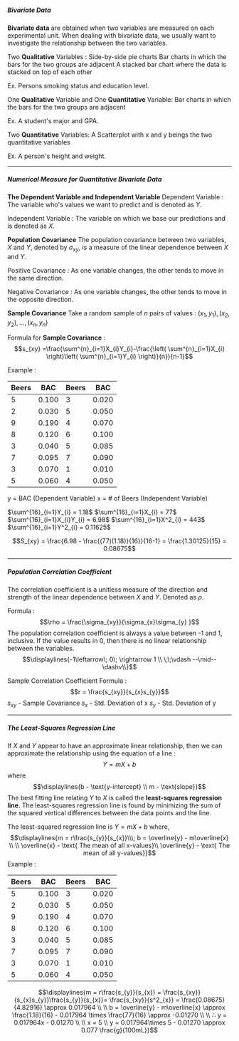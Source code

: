 ##### Bivariate Data
**Bivariate data** are obtained when two variables are measured on each experimental unit.
When dealing with bivariate data, we usually want to investigate the relationship between the two variables.

Two **Qualitative** Variables : 
	Side-by-side pie charts
	Bar charts in which the bars for the two groups are adjacent
	A stacked bar chart where the data is stacked on top of each other

Ex. 
	Persons smoking status and education level.

One **Qualitative** Variable and One **Quantitative** Variable:
	Bar charts in which the bars for the two groups are adjacent

Ex.
	A student's major and GPA.
	
Two **Quantitative** Variables:
	A Scatterplot with x and y beings the two quantitative variables

Ex. 
	A person's height and weight.



---
##### Numerical Measure for Quantitative Bivariate Data

**The Dependent Variable and Independent Variable**
Dependent Variable :
	The variable who's values we want to predict and is denoted as $Y$.

Independent Variable : 
	The variable on which we base our predictions and is denoted as $X$.


**Population Covariance**
The population covariance between two variables, $X$ and $Y$, denoted by $\sigma_{xy}$, is a measure of the linear dependence between $X$ and $Y$.

Positive Covariance : 
	As one variable changes, the other tends to move in the same direction.

Negative Covariance : 
	As one variable changes, the other tends to move in the opposite direction.


**Sample Covariance**
Take a random sample of $n$ pairs of values :
	$(x_{1}, y_{1}), (x_{2}, y_{2}),\dots,(x_{n}, y_{n})$

Formula for **Sample Covariance** : 
$$s_{xy} =\frac{\sum^{n}_{i=1}X_{i}Y_{i}-\frac{\left( \sum^{n}_{i=1}X_{i} \right)\left( \sum^{n}_{i=1}Y_{i} \right)}{n}}{n-1}$$

Example :

| Beers | BAC   | Beers | BAC   |
| ----- | ----- | ----- | ----- |
| 5     | 0.100 | 3     | 0.020 |
| 2     | 0.030 | 5     | 0.050 |
| 9     | 0.190 | 4     | 0.070 |
| 8     | 0.120 | 6     | 0.100 |
| 3     | 0.040 | 5     | 0.085 |
| 7     | 0.095 | 7     | 0.090 |
| 3     | 0.070 | 1     | 0.010 |
| 5     | 0.060 | 4     | 0.050 |
y = BAC (Dependent Variable)
x = # of Beers (Independent Variable)

$\sum^{16}_{i=1}Y_{i} = 1.18$
$\sum^{16}_{i=1}X_{i} = 77$
$\sum^{16}_{i=1}X_{i}Y_{i} = 6.98$
$\sum^{16}_{i=1}X^2_{i} = 443$
$\sum^{16}_{i=1}Y^2_{i} = 0.11625$

$$S_{xy} = \frac{6.98 - \frac{(77)(1.18)}{16}}{16-1} = \frac{1.30125}{15} = 0.08675$$


---
##### Population Correlation Coefficient
The correlation coefficient is a unitless measure of the direction and strength of the linear dependence between $X$ and $Y$. Denoted as $\rho$.

Formula : $$\rho = \frac{\sigma_{xy}}{\sigma_{x}\sigma_{y} }$$
The population correlation coefficient is always a value between -1 and 1, inclusive.
If the value results in 0, then there is no linear relationship between the variables.
$$\displaylines{-1\leftarrow\; 0\; \rightarrow 1 \\
\;\;\vdash --\mid-- \dashv\\}$$


Sample Correlation Coefficient Formula : $$r = \frac{s_{xy}}{s_{x}s_{y}}$$
$s_{xy}$ - Sample Covariance
$s_{x}$ - Std. Deviation of x
$s_{y}$ - Std. Deviation of y



---
##### The Least-Squares Regression Line

If $X$ and $Y$ appear to have an approximate linear relationship, then we can approximate the relationship using the equation of a line : $$Y = mX + b$$
where $$\displaylines{b - \text{y-intercept} \\ m - \text{slope}}$$
The best fitting line relating $Y$ to $X$ is called the **least-squares regression line**.
The least-squares regression line is found by minimizing the sum of the squared vertical differences between the data points and the line.

The least-squared regression line is $Y = mX + b$ where, $$\displaylines{m = r\frac{s_{y}}{s_{x}}\\\; b = \overline{y} - m\overline{x} \\ \\
\overline{x} - \text{ The mean of all x-values}\\
\overline{y} - \text{ The mean of all y-values}}$$
Example : 

| Beers | BAC   | Beers | BAC   |
| ----- | ----- | ----- | ----- |
| 5     | 0.100 | 3     | 0.020 |
| 2     | 0.030 | 5     | 0.050 |
| 9     | 0.190 | 4     | 0.070 |
| 8     | 0.120 | 6     | 0.100 |
| 3     | 0.040 | 5     | 0.085 |
| 7     | 0.095 | 7     | 0.090 |
| 3     | 0.070 | 1     | 0.010 |
| 5     | 0.060 | 4     | 0.050 |
$$\displaylines{m = r\frac{s_{y}}{s_{x}} = \frac{s_{xy}}{s_{x}s_{y}}\frac{s_{y}}{s_{x}}= \frac{s_{xy}}{s^2_{x}} = \frac{0.08675}{4.82916} \approx 0.017964 \\ \\
b = \overline{y} - m\overline{x} \approx \frac{1.18}{16} - 0.017964 \times \frac{77}{16} \approx -0.01270 \\ \\
∴ y = 0.017964x - 0.01270 \\ \\
x = 5 \\
y = 0.017964\times 5 - 0.01270 \approx 0.077 \frac{g}{100mL}}$$


